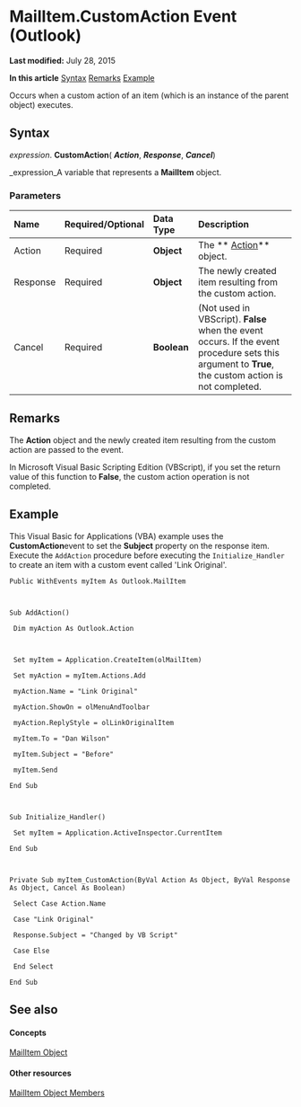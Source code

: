 
# MailItem.CustomAction Event (Outlook)

 **Last modified:** July 28, 2015

 **In this article**
 [Syntax](#sectionSection0)
 [Remarks](#sectionSection1)
 [Example](#sectionSection2)


Occurs when a custom action of an item (which is an instance of the parent object) executes.


## Syntax
<a name="sectionSection0"> </a>

 _expression_. **CustomAction**( **_Action_**,  **_Response_**,  **_Cancel_**)

 _expression_A variable that represents a  **MailItem** object.


### Parameters



|**Name**|**Required/Optional**|**Data Type**|**Description**|
|:-----|:-----|:-----|:-----|
|Action|Required| **Object**|The  ** [Action](22bd8d4a-9cf4-bd37-011b-8da3dfadf761.md)** object.|
|Response|Required| **Object**|The newly created item resulting from the custom action.|
|Cancel|Required| **Boolean**|(Not used in VBScript).  **False** when the event occurs. If the event procedure sets this argument to **True**, the custom action is not completed.|

## Remarks
<a name="sectionSection1"> </a>

The  **Action** object and the newly created item resulting from the custom action are passed to the event.

In Microsoft Visual Basic Scripting Edition (VBScript), if you set the return value of this function to  **False**, the custom action operation is not completed.


## Example
<a name="sectionSection2"> </a>

This Visual Basic for Applications (VBA) example uses the  **CustomAction**event to set the  **Subject** property on the response item. Execute the `AddAction` procedure before executing the `Initialize_Handler` to create an item with a custom event called 'Link Original'.


```
Public WithEvents myItem As Outlook.MailItem 
 
 
 
Sub AddAction() 
 
 Dim myAction As Outlook.Action 
 
 
 
 Set myItem = Application.CreateItem(olMailItem) 
 
 Set myAction = myItem.Actions.Add 
 
 myAction.Name = "Link Original" 
 
 myAction.ShowOn = olMenuAndToolbar 
 
 myAction.ReplyStyle = olLinkOriginalItem 
 
 myItem.To = "Dan Wilson" 
 
 myItem.Subject = "Before" 
 
 myItem.Send 
 
End Sub 
 
 
 
Sub Initialize_Handler() 
 
 Set myItem = Application.ActiveInspector.CurrentItem 
 
End Sub 
 
 
 
Private Sub myItem_CustomAction(ByVal Action As Object, ByVal Response As Object, Cancel As Boolean) 
 
 Select Case Action.Name 
 
 Case "Link Original" 
 
 Response.Subject = "Changed by VB Script" 
 
 Case Else 
 
 End Select 
 
End Sub
```


## See also
<a name="sectionSection2"> </a>


#### Concepts


 [MailItem Object](14197346-05d2-0250-fa4c-4a6b07daf25f.md)
#### Other resources


 [MailItem Object Members](1094d7df-ee80-a4b0-5a21-db2979506e6b.md)
